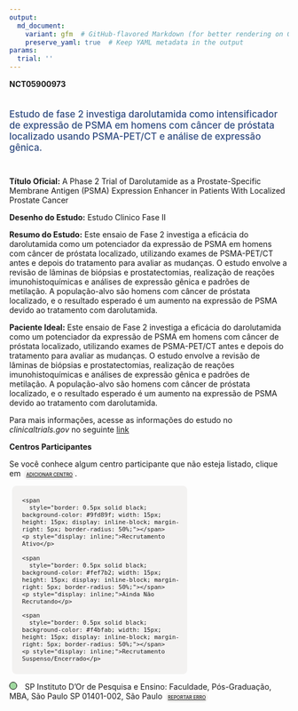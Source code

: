 ```yaml
---
output: 
  md_document:
    variant: gfm  # GitHub-flavored Markdown (for better rendering on GitHub)
    preserve_yaml: true  # Keep YAML metadata in the output
params:
  trial: ''
---
```


**NCT05900973**

<div style="padding: 5px 5px 5px 0px; font-size: 1.20em; font-weight: 500; color: #2E4A7F; text-align: left; margin-bottom: 20px">

Estudo de fase 2 investiga darolutamida como intensificador de expressão
de PSMA em homens com câncer de próstata localizado usando PSMA-PET/CT e
análise de expressão gênica.

</div>

**Título Oficial:** A Phase 2 Trial of Darolutamide as a
Prostate-Specific Membrane Antigen (PSMA) Expression Enhancer in
Patients With Localized Prostate Cancer

**Desenho do Estudo:** Estudo Clinico Fase II

**Resumo do Estudo:** Este ensaio de Fase 2 investiga a eficácia do
darolutamida como um potenciador da expressão de PSMA em homens com
câncer de próstata localizado, utilizando exames de PSMA-PET/CT antes e
depois do tratamento para avaliar as mudanças. O estudo envolve a
revisão de lâminas de biópsias e prostatectomias, realização de reações
imunohistoquímicas e análises de expressão gênica e padrões de
metilação. A população-alvo são homens com câncer de próstata
localizado, e o resultado esperado é um aumento na expressão de PSMA
devido ao tratamento com darolutamida.

**Paciente Ideal:** Este ensaio de Fase 2 investiga a eficácia do
darolutamida como um potenciador da expressão de PSMA em homens com
câncer de próstata localizado, utilizando exames de PSMA-PET/CT antes e
depois do tratamento para avaliar as mudanças. O estudo envolve a
revisão de lâminas de biópsias e prostatectomias, realização de reações
imunohistoquímicas e análises de expressão gênica e padrões de
metilação. A população-alvo são homens com câncer de próstata
localizado, e o resultado esperado é um aumento na expressão de PSMA
devido ao tratamento com darolutamida.

Para mais informações, acesse as informações do estudo no
*clinicaltrials.gov* no seguinte
[link](https://clinicaltrials.gov/ct2/show/NCT05900973)

**Centros Participantes**

Se você conhece algum centro participante que não esteja listado, clique
em
<span style="color: #2E4A7F; margin-left: 2px; padding: 4px; background-color: #f3f2f1; border-radius: 8px; font-weight: 500; font-size: 0.6em"><a
href="https://flazar.shinyapps.io/formsapp?study_nct_id=NCT05900973&amp;location_id=N%2FA&amp;location_full_name=N%2FA&amp;form_type=Adicionar%20Centro"
target="_blank">ADICIONAR CENTRO</a></span>.

<div style="margin-bottom: 8px; margin-left: 5px; padding: 8px; max-width: 300px; background-color: #f3f2f1; border-radius: 8px; font-size: 0.9em">

<div style="margin-left: 10px;">

    <span 
      style="border: 0.5px solid black; background-color: #9fd89f; width: 15px; height: 15px; display: inline-block; margin-right: 5px; border-radius: 50%;"></span>
    <p style="display: inline;">Recrutamento Ativo</p>

</div>

<div style="margin-left: 10px;">

    <span 
      style="border: 0.5px solid black; background-color: #fef7b2; width: 15px; height: 15px; display: inline-block; margin-right: 5px; border-radius: 50%;"></span>
    <p style="display: inline;">Ainda Não Recrutando</p>

</div>

<div style="margin-left: 10px;">

    <span 
      style="border: 0.5px solid black; background-color: #f4bfab; width: 15px; height: 15px; display: inline-block; margin-right: 5px; border-radius: 50%;"></span>
    <p style="display: inline;">Recrutamento Suspenso/Encerrado</p>

</div>

</div>

<div style="margin: 0px;">

<span style="border: 0.5px solid black; display: inline-block; width: 12px; height: 12px; border-radius: 50%; margin-right: 10px; padding-bottom: 0px; background-color: #9fd89f;"></span>
SP Instituto D’Or de Pesquisa e Ensino: Faculdade, Pós-Graduação, MBA,
São Paulo SP 01401-002, São Paulo
<span style="color: #2E4A7F; margin-left: 2px; padding: 4px; background-color: #f3f2f1; border-radius: 8px; font-weight: 500; font-size: 0.6em"><a
href="https://flazar.shinyapps.io/formsapp?study_nct_id=NCT05900973&amp;location_id=INSTITUTODORDEPESQUISAEENSINOSAOPAULOBRAZIL&amp;location_full_name=Instituto%20D%27Or%20de%20Pesquisa%20e%20Ensino%3A%20Faculdade%2C%20P%C3%B3s-Gradua%C3%A7%C3%A3o%2C%20MBA%2C%20S%C3%A3o%20Paulo%20SP%2C%2001401-002%2C%20S%C3%A3o%20Paulo&amp;form_type=Reportar%20Erro"
target="_blank">REPORTAR ERRO</a></span>

</div>
